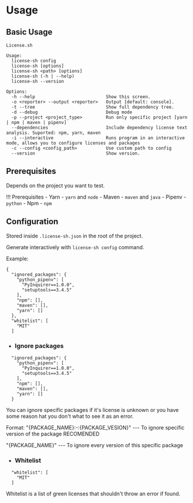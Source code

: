 # Usage

## Basic Usage

```
License.sh

Usage:
  license-sh config
  license-sh [options]
  license-sh <path> [options]
  license-sh (-h | --help)
  license-sh --version

Options:
  -h --help                           Show this screen.
  -o <reporter> --output <reporter>   Output [default: console].
  -t --tree                           Show full dependency tree.
  -d --debug                          Debug mode
  -p --project <project_type>         Run only specific project [yarn | npm | maven | pipenv]
  --dependencies                      Include dependency license text analysis. Suported: npm, yarn, maven
  -i --interactive                    Runs program in an interactive mode, allows you to configure licenses and packages
  -c --config <config_path>           Use custom path to config       
  --version                           Show version.
```

## Prerequisites

Depends on the project you want to test.

!!! Prerequisites
    - Yarn - `yarn` and `node`
    - Maven - `maven` and `java`
    - Pipenv - `python`
    - Npm - `npm`

## Configuration

Stored inside `.license-sh.json` in the root of the project.

Generate interactively with `license-sh config` command.

Example:
```
{
  "ignored_packages": {
    "python_pipenv": [ 
      "PyInquirer==1.0.0",
      "setuptools==3.4.5"
    ],
    "npm": [],
    "maven": [],
    "yarn": []
  },
  "whitelist": [
    "MIT"
  ]
```

* ### Ignore packages
```
  "ignored_packages": {
    "python_pipenv": [
      "PyInquirer==1.0.0",
      "setuptools==3.4.5"
    ],
    "npm": [],
    "maven": [],
    "yarn": []
  }
```
You can ignore specific packages if it's license is unknown or you have some reason hat you don't what to see it as an error.

Format:
"{PACKAGE_NAME}:-:{PACKAGE_VESION}"  --- To ignore specific version of the package RECOMENDED 

"{PACKAGE_NAME}" --- To ignore every version of this specific package


* ### Whitelist
```
  "whitelist": [
    "MIT"
  ]
```
Whitelist is a list of green licenses that shouldn't throw an error if found.
